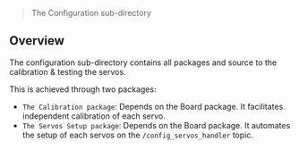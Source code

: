> The Configuration sub-directory

## Overview

The configuration sub-directory contains all packages and source to the calibration & testing the servos.

This is achieved through two packages: 
* `The Calibration package`: Depends on the Board package. It facilitates independent calibration of each servo.
* `The Servos Setup package`: Depends on the Board package. It automates the setup of each servos on the `/config_servos_handler` topic. 
